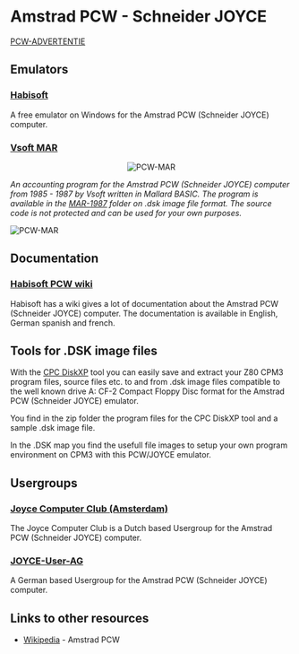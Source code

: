 # Amstrad PCW - Schneider JOYCE

[PCW-ADVERTENTIE][DIDECAR]

## Emulators

### [Habisoft][habisoft]

A free emulator on Windows for the Amstrad PCW (Schneider JOYCE) computer.

### [Vsoft MAR][prg]

<p align="center">
  <img src="https://pcw.vsoft.be/sources/VSOFT-MAR-PCW-SCREEN.jpg" alt="PCW-MAR" />
  
  <i>An accounting program for the Amstrad PCW (Schneider JOYCE) computer from 1985 - 1987 by Vsoft written in Mallard BASIC. The program is available in the [MAR-1987][prg] folder on .dsk image file format. The source code is not protected and can be used for your own purposes.</i>  
</p>

![PCW-MAR](https://pcw.vsoft.be/sources/VSOFT-MAR-PCW-SCREEN.jpg)

## Documentation

### [Habisoft PCW wiki][pcwwiki]

Habisoft has a wiki gives a lot of documentation about the Amstrad PCW (Schneider JOYCE) computer. The documentation is available in English, German spanish and french.

## Tools for .DSK image files

With the [CPC DiskXP][cpctools] tool you can easily save and extract your Z80 CPM3 program files, source files etc. to and from .dsk image files compatible to the well known drive A: CF-2 Compact Floppy Disc format for the Amstrad PCW (Schneider JOYCE) emulator.

You find in the zip folder the program files for the CPC DiskXP tool and a sample .dsk image file.

In the .DSK map you find the usefull file images to setup your own program environment on CPM3 with this PCW/JOYCE emulator.

## Usergroups

### [Joyce Computer Club (Amsterdam)][fvempel]

The Joyce Computer Club is a Dutch based Usergroup for the Amstrad PCW (Schneider JOYCE) computer.

### [JOYCE-User-AG][joyce-de]

A German based Usergroup for the Amstrad PCW (Schneider JOYCE) computer.

## Links to other resources

- [Wikipedia][wikipedia] - Amstrad PCW

[cpctools]: http://www.cpcmania.com/cpcdiskxp/cpcdiskxp.htm
[joyce-de]: http://www.joyce.de/
[habisoft]: https://habisoft.com/pcw/en.htm
[pcwwiki]: https://www.habisoft.com/pcwwiki
[wikipedia]: https://en.wikipedia.org/wiki/Amstrad_PCW
[fvempel]: https://www.fvempel.nl/
[prg]: MAR-1987/README.md

[DIDECAR]: https://pcw.vsoft.be/sources/DIDECAR-JOYCE-PCW-ADVERT-DEC1985.pdf